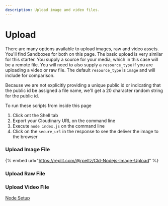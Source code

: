 ```yaml
---
description: Upload image and video files.
---
```


# Upload

There are many options available to upload images, raw and video assets.  You'll find Sandboxes for both on this page.  The basic upload is very similar for this starter.  You supply a source for your media, which in this case will be a remote file.  You will need to also supply a `resource_type` if you are uploading a video or raw file.  The default `resource_type` is `image` and will include for comparison.

Because we are not explicitly providing a unique public id or indicating that the public id be assigned a file name, we'll get a 20 character random string for the public id. 

To run these scripts from inside this page

1. Click ont the Shell tab
2. Export your Cloudinary URL on the command line
3. Execute `node index.js` on the command line
4. Click on the `secure_url` in the response to see the deliver the image to the browser

### Upload Image File

{% embed url="https://replit.com/@rpeltz/Cld-Nodejs-Image-Upload" %}



### Upload Raw File





### Upload Video File



[Node Setup](./)



